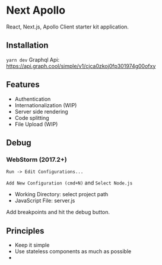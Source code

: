 # Next Apollo
React, Next.js, Apollo Client starter kit application.

## Installation
`yarn dev`
Graphql Api: https://api.graph.cool/simple/v1/cjca0zkoj0fp301974g00ofxy

## Features
- Authentication
- Internationalization (WIP)
- Server side rendering
- Code splitting
- File Upload (WIP)

## Debug

### WebStorm (2017.2+)

`Run -> Edit Configurations...`

`Add New Configuration (cmd+N)` and `Select Node.js`

- Working Directory: select project path
- JavaScript File: server.js

Add breakpoints and hit the debug button.

## Principles
- Keep it simple
- Use stateless components as much as possible
- 